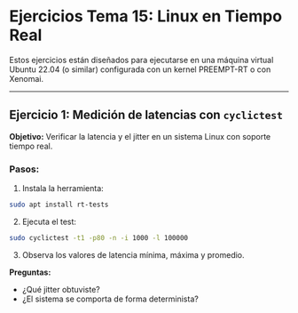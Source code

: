 # Ejercicios Tema 15: Linux en Tiempo Real

Estos ejercicios están diseñados para ejecutarse en una máquina virtual Ubuntu 22.04 (o similar) configurada con un kernel PREEMPT-RT o con Xenomai.

---

## Ejercicio 1: Medición de latencias con `cyclictest`

**Objetivo:** Verificar la latencia y el jitter en un sistema Linux con soporte tiempo real.

### Pasos:
1. Instala la herramienta:
```bash
sudo apt install rt-tests
```
2. Ejecuta el test:
```bash
sudo cyclictest -t1 -p80 -n -i 1000 -l 100000
```
3. Observa los valores de latencia mínima, máxima y promedio.

**Preguntas:**
- ¿Qué jitter obtuviste?
- ¿El sistema se comporta de forma determinista?

